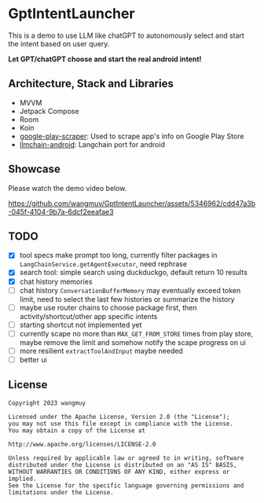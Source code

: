 # GptIntentLauncher
This is a demo to use LLM like chatGPT to autonomously select and start the intent based on user query.

**Let GPT/chatGPT choose and start the real android intent!**

## Architecture, Stack and Libraries
* MVVM
* Jetpack Compose
* Room
* Koin
* [google-play-scraper](https://github.com/arthur3486/google-play-scraper-kotlin): Used to scrape app's info on Google Play Store
* [llmchain-android](https://github.com/wangmuy/llmchain/tree/android): Langchain port for android

## Showcase
Please watch the demo video below.

https://github.com/wangmuy/GptIntentLauncher/assets/5346962/cdd47a3b-045f-4104-9b7a-6dcf2eeafae3

## TODO
- [x] tool specs make prompt too long, currently filter packages in `LangChainService.getAgentExecutor`, need rephrase
- [x] search tool: simple search using duckduckgo, default return 10 results
- [x] chat history memories
- [ ] chat history `ConversationBufferMemory` may eventually exceed token limit, need to select the last few histories or summarize the history
- [ ] maybe use router chains to choose package first, then activity/shortcut/other app specific intents
- [ ] starting shortcut not implemented yet
- [ ] currently scape no more than `MAX_GET_FROM_STORE` times from play store, maybe remove the limit and somehow notify the scape progress on ui
- [ ] more resilient `extractToolAndInput` maybe needed
- [ ] better ui

## License
```text
Copyright 2023 wangmuy

Licensed under the Apache License, Version 2.0 (the "License");
you may not use this file except in compliance with the License.
You may obtain a copy of the License at

http://www.apache.org/licenses/LICENSE-2.0

Unless required by applicable law or agreed to in writing, software
distributed under the License is distributed on an "AS IS" BASIS,
WITHOUT WARRANTIES OR CONDITIONS OF ANY KIND, either express or implied.
See the License for the specific language governing permissions and
limitations under the License.
```
